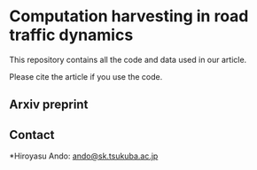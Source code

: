 # Computation harvesting in road traffic dynamics


This repository contains all the code and data used in our article.

Please cite the article if you use the code. 

## Arxiv preprint


## Contact

*Hiroyasu Ando: <ando@sk.tsukuba.ac.jp>


